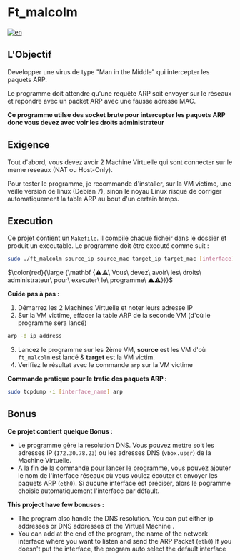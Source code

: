 # Ft_malcolm

[![en](https://img.shields.io/badge/Langue-en-red)](README.md)

<!-- $$\color{darkgreen}{{\Huge \mathbf {125/100 ✅}}}$$ -->

## L'Objectif

Developper une virus de type "Man in the Middle"  qui intercepter les paquets ARP.

Le programme doit attendre qu'une requête ARP soit envoyer sur le réseaux et repondre avec un packet ARP avec une fausse adresse MAC.

**Ce programme utilse des socket brute pour intercepter les paquets ARP donc vous devez avec voir les droits administrateur**

## Exigence

Tout d'abord, vous devez avoir 2 Machine Virtuelle qui sont connecter sur le meme reseaux (NAT ou Host-Only).

Pour tester le programme, je recommande d'installer, sur la VM victime, une veille version de linux (Debian 7), sinon le noyau Linux risque de corriger automatiquement la table ARP au bout d'un certain temps.

## Execution

Ce projet contient un `Makefile`.
Il compile chaque ficheir dans le dossier et produit un executable.
Le programme doit être executé comme suit :
````sh
sudo ./ft_malcolm source_ip source_mac target_ip target_mac [interface]
````

$\color{red}{\large {\mathbf {⚠⚠\ Vous\ devez\ avoir\ les\ droits\ administrateur\ pour\ executer\ le\ programme\ ⚠⚠}}}$

**Guide pas à pas :**
1. Démarrez les 2 Machines Virtuelle et noter leurs adresse IP
2. Sur la VM victime, effacer la table ARP de la seconde VM (d'où le programme sera lancé)
````sh
arp -d ip_address
````
3. Lancez le programme sur les 2ème VM, **source** est les VM d'où `ft_malcolm` est lancé & **target** est la VM victim.
4. Verifiez le résultat avec le commande `arp` sur la VM victime

**Commande pratique pour le trafic des paquets ARP :**
````sh
sudo tcpdump -i [interface_name] arp
````

## Bonus

**Ce projet contient quelque Bonus :**
- Le programme gère la resolution DNS.
Vous pouvez mettre soit les adresses IP (`172.30.78.23`) ou les adresses DNS (`vbox.user`) de la Machine Virtuelle.
- A la fin de la commande pour lancer le programme, vous pouvez ajouter le nom de l'interface réseaux où vous voulez écouter et envoyer les paquets ARP (`eth0`).
Si aucune interface est préciser, alors le pogramme choisie automatiquement l'interface par défault.

**This project have few bonuses :**
- The program also handle the DNS resolution.
You can put either ip addresses  or DNS addresses of the Virtual Machine .
- You can add at the end of the program, the name of the network interface where you want to listen and send the ARP Packet (`eth0`)
If you doesn't put the interface, the program auto select the default interface